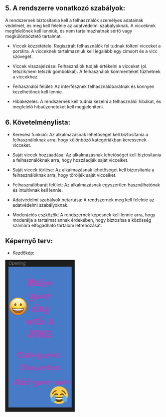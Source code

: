 ## 5. A rendszerre vonatkozó szabályok:

A rendszernek biztosítania kell a felhasználók személyes adatainak védelmét, és meg kell felelnie az adatvédelmi
szabályoknak. A vicceknek megfelelőnek kell lenniük, és nem tartalmazhatnak sértő vagy megkülönböztető tartalmat.

- Viccek közzététele:
  Regisztrált felhasználók fel tudnak tölteni vicceket a portálra.
  A vicceknek tartalmazniuk kell legalább egy címsort és a vicc szövegét.

- Viccek visszajelzése:
  Felhasználók tudják értékelni a vicceket (pl. tetszik/nem tetszik gombokkal).
  A felhasználók kommenteket fűzhetnek a viccekhez.

- Felhasználói felület:
  Az interfésznek felhasználóbarátnak és könnyen kezelhetőnek kell lennie.

- Hibakezelés:
  A rendszernek kell tudnia kezelni a felhasználói hibákat, és megfelelő hibaüzeneteket kell megjeleníteni.

## 6. Követelménylista:

- Keresési funkció: Az alkalmazásnak lehetőséget kell biztosítania a felhasználóknak arra, hogy különböző kategóriákban
  keressenek vicceket.

- Saját viccek hozzáadása: Az alkalmazásnak lehetőséget kell biztosítania a felhasználóknak arra, hogy hozzáadják saját
  vicceiket.

- Saját viccek törlése: Az alkalmazásnak lehetőséget kell biztosítania a felhasználóknak arra, hogy töröljék saját vicceiket.

- Felhasználóbarát felület: Az alkalmazásnak egyszerűen használhatónak és intuitívnak kell lennie.

- Adatvédelmi szabályok betartása: A rendszernek meg kell felelnie az adatvédelmi szabályoknak.

- Moderációs eszközök: A rendszernek képesnek kell lennie arra, hogy moderálja a tartalmat annak érdekében,
  hogy biztosítsa a közösség számára elfogadható tartalom létrehozását.

## Képernyő terv:

- Kezdőkép:

![](Opening.png)